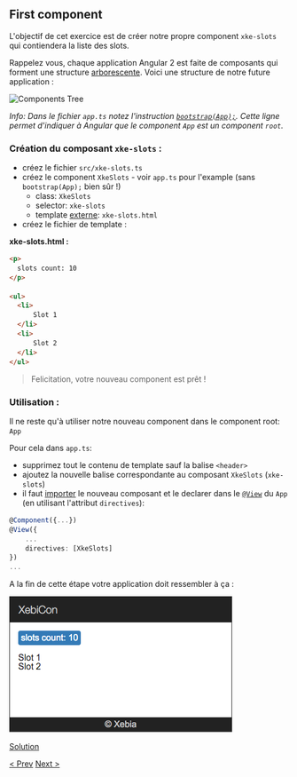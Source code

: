 ## First component

L'objectif de cet exercice est de créer notre propre component `xke-slots` qui contiendera la liste des slots.

Rappelez vous, chaque application Angular 2 est faite de composants qui forment une structure [arborescente](https://docs.google.com/presentation/d/1SBuErwnXg_bsTr3wfqXrVFI7cgMyEe6z5T5_Ti5Gg7g/edit?pli=1#slide=id.gdf781e475_1_16).
Voici une structure de notre future application :

![Components Tree](img/components-tree.png)
 
_Info: Dans le fichier `app.ts` notez l'instruction [`bootstrap(App);`](https://angular.io/docs/js/latest/api/core/bootstrap-function.html). 
Cette ligne permet d'indiquer à Angular que le component `App` est un component `root`._  

### Création du composant `xke-slots` :

- créez le fichier `src/xke-slots.ts`
- créez le component `XkeSlots` - voir `app.ts` pour l'example (sans `bootstrap(App);` bien sûr !) 
  - class: `XkeSlots`
  - selector: `xke-slots`
  - template [externe](https://docs.google.com/presentation/d/1SBuErwnXg_bsTr3wfqXrVFI7cgMyEe6z5T5_Ti5Gg7g/edit?pli=1#slide=id.gdf781e475_1_63): `xke-slots.html`
- créez le fichier de template :

**xke-slots.html :**

```html
<p>
  slots count: 10
</p>

<ul>
  <li>
      Slot 1
  </li>
  <li>
      Slot 2
  </li>
</ul>
```
  
> Felicitation, votre nouveau component est prêt !

### Utilisation :

Il ne reste qu'à utiliser notre nouveau component dans le component root: `App`

Pour cela dans `app.ts`:

- supprimez tout le contenu de template sauf la balise `<header>`
- ajoutez la nouvelle balise correspondante au composant `XkeSlots` (`xke-slots`)
- il faut [importer](https://docs.google.com/presentation/d/1SBuErwnXg_bsTr3wfqXrVFI7cgMyEe6z5T5_Ti5Gg7g/edit?pli=1#slide=id.gdf927d755_0_89) le nouveau composant 
et le declarer dans le [`@View`](https://angular.io/docs/ts/latest/api/core/ViewDecorator-interface.html) du `App` (en utilisant l'attribut `directives`):
```typescript
@Component({...})
@View({
    ...
    directives: [XkeSlots]
})
...
```



A la fin de cette étape votre application doit ressembler à ça :

![first-component](img/first-component-resultat.png)
 

[Solution](2-first-component-solution.md)

[< Prev](1-data-binding.md) [Next >](3-store-service.md)
